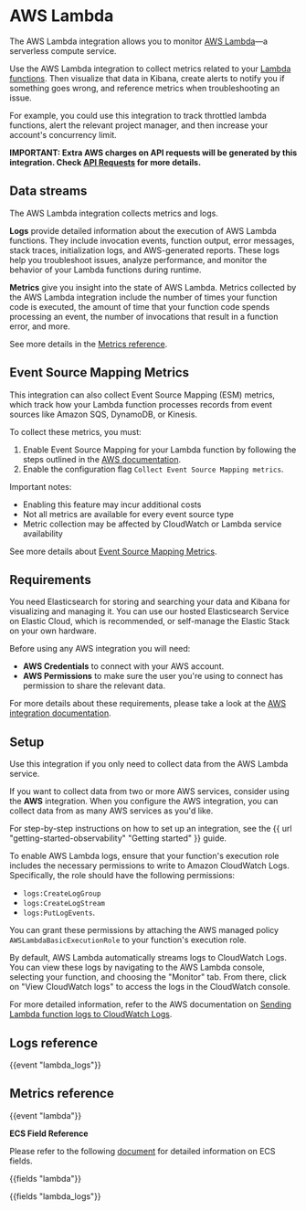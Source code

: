 # AWS Lambda

The AWS Lambda integration allows you to monitor [AWS Lambda](https://aws.amazon.com/lambda/)—a serverless compute service.

Use the AWS Lambda integration to collect metrics related to your [Lambda functions](https://aws.amazon.com/lambda/faqs/#AWS_Lambda_functions). Then visualize that data in Kibana, create alerts to notify you if something goes wrong, and reference metrics when troubleshooting an issue.

For example, you could use this integration to track throttled lambda functions, alert the relevant project manager, and then increase your account's concurrency limit.

**IMPORTANT: Extra AWS charges on API requests will be generated by this integration. Check [API Requests](https://www.elastic.co/docs/current/integrations/aws#api-requests) for more details.**

## Data streams

The AWS Lambda integration collects metrics and logs.

**Logs** provide detailed information about the execution of AWS Lambda functions.
They include invocation events, function output, error messages, stack traces, initialization logs, and AWS-generated reports. These logs help you troubleshoot issues, analyze performance, and monitor the behavior of your Lambda functions during runtime.

**Metrics** give you insight into the state of AWS Lambda.
Metrics collected by the AWS Lambda integration include the number of times your function code is executed, the amount of time that your function code spends processing an event, the number of invocations that result in a function error, and more.

See more details in the [Metrics reference](#metrics-reference).

## Event Source Mapping Metrics

This integration can also collect Event Source Mapping (ESM) metrics, which track how your Lambda function processes records from event sources like Amazon SQS, DynamoDB, or Kinesis. 

To collect these metrics, you must:  
1. Enable Event Source Mapping for your Lambda function by following the steps outlined in the [AWS documentation](https://docs.aws.amazon.com/lambda/latest/dg/monitoring-metrics-types.html#event-source-mapping-metrics).  
2. Enable the configuration flag `Collect Event Source Mapping metrics`.  

Important notes:
- Enabling this feature may incur additional costs
- Not all metrics are available for every event source type
- Metric collection may be affected by CloudWatch or Lambda service availability

See more details about [Event Source Mapping Metrics](https://docs.aws.amazon.com/lambda/latest/dg/monitoring-metrics-types.html#event-source-mapping-metrics).

## Requirements

You need Elasticsearch for storing and searching your data and Kibana for visualizing and managing it.
You can use our hosted Elasticsearch Service on Elastic Cloud, which is recommended, or self-manage the Elastic Stack on your own hardware.

Before using any AWS integration you will need:

* **AWS Credentials** to connect with your AWS account.
* **AWS Permissions** to make sure the user you're using to connect has permission to share the relevant data.

For more details about these requirements, please take a look at the [AWS integration documentation](https://docs.elastic.co/integrations/aws#requirements).

## Setup

Use this integration if you only need to collect data from the AWS Lambda service.

If you want to collect data from two or more AWS services, consider using the **AWS** integration.
When you configure the AWS integration, you can collect data from as many AWS services as you'd like.

For step-by-step instructions on how to set up an integration, see the
{{ url "getting-started-observability" "Getting started" }} guide.

To enable AWS Lambda logs, ensure that your function's execution role includes the necessary permissions to write to Amazon CloudWatch Logs. Specifically, the role should have the following permissions: 
- `logs:CreateLogGroup`
- `logs:CreateLogStream`
- `logs:PutLogEvents`. 

You can grant these permissions by attaching the AWS managed policy `AWSLambdaBasicExecutionRole` to your function's execution role.

By default, AWS Lambda automatically streams logs to CloudWatch Logs. You can view these logs by navigating to the AWS Lambda console, selecting your function, and choosing the "Monitor" tab. From there, click on "View CloudWatch logs" to access the logs in the CloudWatch console.

For more detailed information, refer to the AWS documentation on [Sending Lambda function logs to CloudWatch Logs](https://docs.aws.amazon.com/lambda/latest/dg/monitoring-cloudwatchlogs.html).

## Logs reference

{{event "lambda_logs"}}

## Metrics reference

{{event "lambda"}}

**ECS Field Reference**

Please refer to the following [document](https://www.elastic.co/guide/en/ecs/current/ecs-field-reference.html) for detailed information on ECS fields.

{{fields "lambda"}}

{{fields "lambda_logs"}}